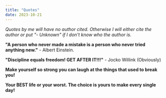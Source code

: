 ```yaml
---
title: "Quotes"
date: 2023-10-21
---
```


*Quotes by me will have no author cited. Otherwise I will either cite the author or put "- Unknown" if I don't know who the author is.*

**"A person who never made a mistake is a person who never tried anything new."** - Albert Einstein.

**"Discipline equals freedom! GET AFTER IT!!!"** - Jocko Willink (Obviously)

**Make yourself so strong you can laugh at the things that used to break you!**

**Your BEST life or your worst. The choice is yours to make every single day!**
